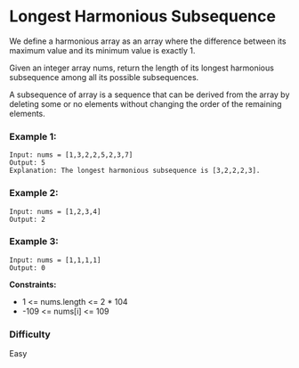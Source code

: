 # Longest Harmonious Subsequence

We define a harmonious array as an array where the difference between its maximum value and its minimum value is exactly 1.

Given an integer array nums, return the length of its longest harmonious subsequence among all its possible subsequences.

A subsequence of array is a sequence that can be derived from the array by deleting some or no elements without changing the order of the remaining elements.

### Example 1:

```
Input: nums = [1,3,2,2,5,2,3,7]
Output: 5
Explanation: The longest harmonious subsequence is [3,2,2,2,3].
```

### Example 2:

```
Input: nums = [1,2,3,4]
Output: 2
```

### Example 3:

```
Input: nums = [1,1,1,1]
Output: 0
```

**Constraints:**

- 1 <= nums.length <= 2 \* 104
- -109 <= nums[i] <= 109

### Difficulty

Easy
